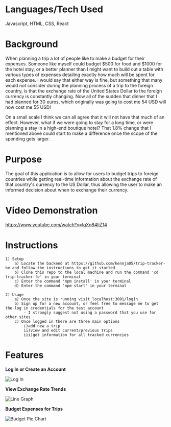 Languages/Tech Used
===================

Javascript, HTML, CSS, React

Background
==========

When planning a trip a lot of people like to make a budget for their expenses. Someone like myself could budget $500 for food and $1000 for the hotel stay, or a better planner than I might want to build out a table with various types of expenses detailing exactly how much will be spent for each expense. I would say that either way is fine, but something that many would not consider during the planning process of a trip to the foreign country, is that the exchange rate of the United States Dollar to the foreign currency is constantly changing. Now all of the sudden that dinner that I had planned for 30 euros, which originally was going to cost me 54 USD will now cost me 55 USD! 

On a small scale I think we can all agree that it will not have that much of an effect. However, what if we were going to stay for a long time, or were planning a stay in a high-end boutique hotel? That 1.8% change that I mentioned above could start to make a difference once the scope of the spending gets larger. 

Purpose
=======

The goal of this application is to allow for users to budget trips to foreign countries while getting real-time information about the exchange rate of that country's currency to the US Dollar, thus allowing the user to make an informed decision about when to exchange their currency.

Video Demonstration
===================

https://www.youtube.com/watch?v=IqXq84IiZ14

Instructions
============

    1) Setup
        a) Locate the backend at https://github.com/kennja05/trip-tracker-be and follow the instructions to get it started.
        b) Clone this repo to the local machine and run the command 'cd trip-tracker-fe' in your terminal
        c) Enter the command 'npm install' in your terminal 
        d) Enter the command 'npm start' in your terminal

    2) Usage
        a) Once the site is running visit localhost:3001/login
        b) Sign up for a new account, or feel free to message me to get the log in credentials for the test account
            - I strongly suggest not using a password that you use for other sites
        c) Once logged in there are three main options
            i)add new a trip 
            ii)view and edit current/previous trips
            iii)get information for all tracked currencies 
        
Features
========

**Log In or Create an Account**

![Log In](https://media.giphy.com/media/lrUWxQV1PVmtcVuZys/giphy.gif)

**View Exchange Rate Trends**

![Line Graph](https://media.giphy.com/media/dyuzM7FK0Mo3qaovDe/giphy.gif)

**Budget Expenses for Trips**

![Budget Pie Chart](https://media.giphy.com/media/Ri7oUAFSWgdv3Uwvry/giphy.gif)
